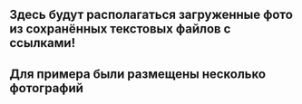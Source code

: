 ## Здесь будут располагаться загруженные фото из сохранённых текстовых файлов с ссылками!
## Для примера были размещены несколько фотографий